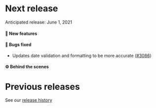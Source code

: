 # Next release

Anticipated release: June 1, 2021

#### 🚀 New features


#### 🐛 Bugs fixed

- Updates date validation and formatting to be more accurate ([#3086])

#### ⚙️ Behind the scenes


# Previous releases

See our [release history](https://github.com/CMSgov/eAPD/releases)

[#3086]: https://github.com/CMSgov/eAPD/issues/3086
